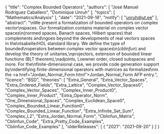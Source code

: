 {
    "title": "Complex Bounded Operators",
    "authors": [
        "José Manuel Rodríguez Caballero",
        "Dominique Unruh"
    ],
    "topics": [
        "Mathematics/Analysis"
    ],
    "date": "2021-09-18",
    "notify": [
        "unruh@ut.ee"
    ],
    "abstract": "\nWe present a formalization of bounded operators on complex vector\nspaces.  Our formalization contains material on complex vector spaces\n(normed spaces, Banach spaces, Hilbert spaces) that complements and\ngoes beyond the developments of real vectors spaces in the\nIsabelle/HOL standard library.  We define the type of bounded\noperators between complex vector spaces\n(<em>cblinfun</em>) and develop the theory of unitaries,\nprojectors, extension of bounded linear functions (BLT theorem),\nadjoints, Loewner order, closed subspaces and more.  For the\nfinite-dimensional case, we provide code generation support by\nidentifying finite-dimensional operators with matrices as formalized\nin the <a href=\"Jordan_Normal_Form.html\">Jordan_Normal_Form</a> AFP entry.",
    "licence": "BSD",
    "theories": [
        "Extra_General",
        "Extra_Vector_Spaces",
        "Extra_Ordered_Fields",
        "Extra_Lattice",
        "Complex_Vector_Spaces0",
        "Complex_Vector_Spaces",
        "Complex_Inner_Product0",
        "Complex_Inner_Product",
        "Extra_Operator_Norm",
        "One_Dimensional_Spaces",
        "Complex_Euclidean_Space0",
        "Complex_Bounded_Linear_Function0",
        "Complex_Bounded_Linear_Function",
        "Extra_Infinite_Set_Sum",
        "Complex_L2",
        "Extra_Jordan_Normal_Form",
        "Cblinfun_Matrix",
        "Cblinfun_Code",
        "Extra_Pretty_Code_Examples",
        "Cblinfun_Code_Examples"
    ],
    "olderReleases": [
        {
            "2021": "2021-09-20"
        }
    ]
}